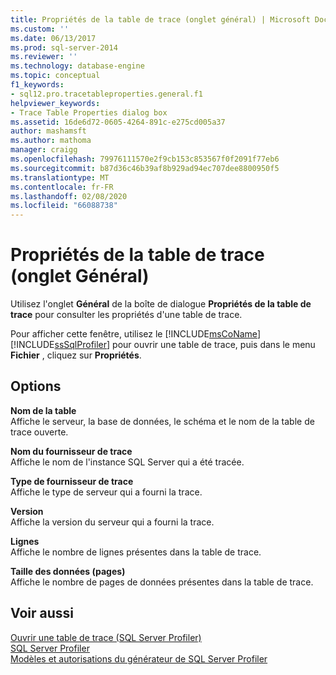 ```yaml
---
title: Propriétés de la table de trace (onglet général) | Microsoft Docs
ms.custom: ''
ms.date: 06/13/2017
ms.prod: sql-server-2014
ms.reviewer: ''
ms.technology: database-engine
ms.topic: conceptual
f1_keywords:
- sql12.pro.tracetableproperties.general.f1
helpviewer_keywords:
- Trace Table Properties dialog box
ms.assetid: 16de6d72-0605-4264-891c-e275cd005a37
author: mashamsft
ms.author: mathoma
manager: craigg
ms.openlocfilehash: 79976111570e2f9cb153c853567f0f2091f77eb6
ms.sourcegitcommit: b87d36c46b39af8b929ad94ec707dee8800950f5
ms.translationtype: MT
ms.contentlocale: fr-FR
ms.lasthandoff: 02/08/2020
ms.locfileid: "66088738"
---
```

# <a name="trace-table-properties-general-tab"></a>Propriétés de la table de trace (onglet Général)
  Utilisez l'onglet **Général** de la boîte de dialogue **Propriétés de la table de trace** pour consulter les propriétés d'une table de trace.  
  
 Pour afficher cette fenêtre, utilisez le [!INCLUDE[msCoName](../includes/msconame-md.md)] [!INCLUDE[ssSqlProfiler](../includes/sssqlprofiler-md.md)] pour ouvrir une table de trace, puis dans le menu **Fichier** , cliquez sur **Propriétés**.  
  
## <a name="options"></a>Options  
 **Nom de la table**  
 Affiche le serveur, la base de données, le schéma et le nom de la table de trace ouverte.  
  
 **Nom du fournisseur de trace**  
 Affiche le nom de l'instance SQL Server qui a été tracée.  
  
 **Type de fournisseur de trace**  
 Affiche le type de serveur qui a fourni la trace.  
  
 **Version**  
 Affiche la version du serveur qui a fourni la trace.  
  
 **Lignes**  
 Affiche le nombre de lignes présentes dans la table de trace.  
  
 **Taille des données (pages)**  
 Affiche le nombre de pages de données présentes dans la table de trace.  
  
## <a name="see-also"></a>Voir aussi  
 [Ouvrir une table de trace &#40;SQL Server Profiler&#41;](../tools/sql-server-profiler/open-a-trace-table-sql-server-profiler.md)   
 [SQL Server Profiler](../tools/sql-server-profiler/sql-server-profiler.md)   
 [Modèles et autorisations du générateur de SQL Server Profiler](../tools/sql-server-profiler/sql-server-profiler-templates-and-permissions.md)  
  
  
